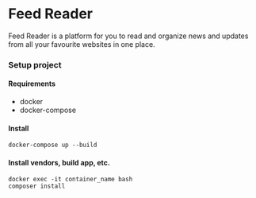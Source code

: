 Feed Reader
===========

Feed Reader is a platform for you to read and organize news and updates from all your favourite websites in one place.

### Setup project

#### Requirements

- docker
- docker-compose

#### Install

    docker-compose up --build

#### Install vendors, build app, etc.

    docker exec -it container_name bash
    composer install
